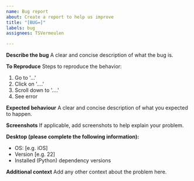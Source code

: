 ```yaml
---
name: Bug report
about: Create a report to help us improve
title: "[BUG=]"
labels: bug
assignees: TSVermeulen

---
```


**Describe the bug**
A clear and concise description of what the bug is.

**To Reproduce**
Steps to reproduce the behavior:
1. Go to '...'
2. Click on '....'
3. Scroll down to '....'
4. See error

**Expected behaviour**
A clear and concise description of what you expected to happen.

**Screenshots**
If applicable, add screenshots to help explain your problem.

**Desktop (please complete the following information):**
 - OS: [e.g. iOS]
 - Version [e.g. 22]
 - Installed (Python) dependency versions


**Additional context**
Add any other context about the problem here.
